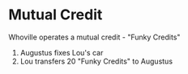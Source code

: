 # Mutual Credit

Whoville operates a mutual credit - "Funky Credits"

1. Augustus fixes Lou's car
2. Lou transfers 20 "Funky Credits" to Augustus
